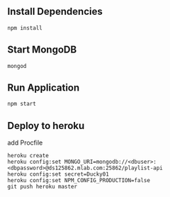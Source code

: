 ## Install Dependencies

```shell
npm install
```

## Start MongoDB

```shell
mongod
```

## Run Application

```shell
npm start
```

## Deploy to heroku
add Procfile

```shell
heroku create
heroku config:set MONGO_URI=mongodb://<dbuser>:<dbpassword>@ds125862.mlab.com:25862/playlist-api
heroku config:set secret=Ducky01
heroku config:set NPM_CONFIG_PRODUCTION=false
git push heroku master
```
